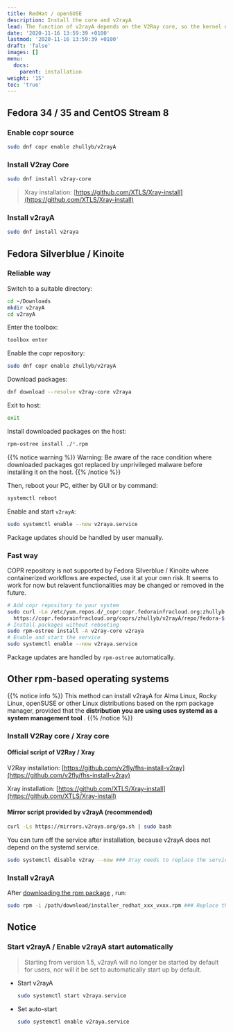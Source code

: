 ```yaml
---
title: RedHat / openSUSE
description: Install the core and v2rayA
lead: The function of v2rayA depends on the V2Ray core, so the kernel needs to be installed.
date: '2020-11-16 13:59:39 +0100'
lastmod: '2020-11-16 13:59:39 +0100'
draft: 'false'
images: []
menu:
  docs:
    parent: installation
weight: '15'
toc: 'true'
---
```


## Fedora 34 / 35 and CentOS Stream 8

### Enable copr source

```bash
sudo dnf copr enable zhullyb/v2rayA
```

### Install V2ray Core

```bash
sudo dnf install v2ray-core
```

> Xray installation: [https://github.com/XTLS/Xray-install](https://github.com/XTLS/Xray-install)

### Install v2rayA

```bash
sudo dnf install v2raya
```

## Fedora Silverblue / Kinoite

### Reliable way

Switch to a suitable directory:

```bash
cd ~/Downloads
mkdir v2rayA
cd v2rayA
```

Enter the toolbox:

```bash
toolbox enter
```

Enable the copr repository:

```bash
sudo dnf copr enable zhullyb/v2rayA
```

Download packages:

```bash
dnf download --resolve v2ray-core v2raya
```

Exit to host:

```bash
exit
```

Install downloaded packages on the host:

```bash
rpm-ostree install ./*.rpm
```

{{% notice warning %}}
Warning: Be aware of the race condition where downloaded packages got replaced by unprivileged malware before installing it on the host.
{{% /notice %}}

Then, reboot your PC, either by GUI or by command:

```bash
systemctl reboot
```

Enable and start `v2rayA`:

```bash
sudo systemctl enable --now v2raya.service
```

Package updates should be handled by user manually.

### Fast way

COPR repository is not supported by Fedora Silverblue / Kinoite where containerized workflows are expected, use it at your own risk. It seems to work for now but relavent functionalities may be changed or removed in the future.

```bash
# Add copr repository to your system
sudo curl -Lo /etc/yum.repos.d/_copr:copr.fedorainfracloud.org:zhullyb:v2rayA.repo \
  https://copr.fedorainfracloud.org/coprs/zhullyb/v2rayA/repo/fedora-$(rpm -E %fedora)/zhullyb-v2rayA-fedora-$(rpm -E %fedora).repo
# Install packages without rebooting
sudo rpm-ostree install -A v2ray-core v2raya
# Enable and start the service
sudo systemctl enable --now v2raya.service
```

Package updates are handled by `rpm-ostree` automatically.

## Other rpm-based operating systems

{{% notice info %}}
This method can install v2rayA for Alma Linux, Rocky Linux, openSUSE or other Linux distributions based on the rpm package manager, provided that the **distribution you are using uses systemd as a system management tool** .
{{% /notice %}}

### Install V2Ray core / Xray core

#### Official script of V2Ray / Xray

V2Ray installation: [https://github.com/v2fly/fhs-install-v2ray](https://github.com/v2fly/fhs-install-v2ray)

Xray installation: [https://github.com/XTLS/Xray-install](https://github.com/XTLS/Xray-install)

#### Mirror script provided by v2rayA (recommended)

```bash
curl -Ls https://mirrors.v2raya.org/go.sh | sudo bash
```

You can turn off the service after installation, because v2rayA does not depend on the systemd service.

```bash
sudo systemctl disable v2ray --now ### Xray needs to replace the service with xray
```

### Install v2rayA

After [downloading the rpm package](https://github.com/v2rayA/v2rayA/releases) , run:

```bash
sudo rpm -i /path/download/installer_redhat_xxx_vxxx.rpm ### Replace the actual path where the rpm package is located by yourself
```

## Notice

### Start v2rayA / Enable v2rayA start automatically

> Starting from version 1.5, v2rayA will no longer be started by default for users, nor will it be set to automatically start up by default.

- Start v2rayA

    ```bash
    sudo systemctl start v2raya.service
    ```

- Set auto-start

    ```bash
    sudo systemctl enable v2raya.service
    ```
